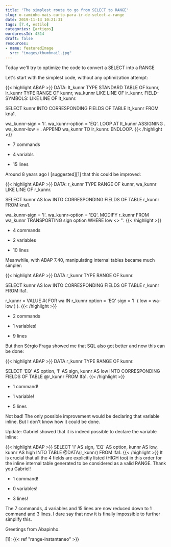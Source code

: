 ```yaml
---
title: 'The simplest route to go from SELECT to RANGE'
slug: o-caminho-mais-curto-para-ir-de-select-a-range
date: 2019-11-13 10:21:31
tags: [7.4, estilo]
categories: [artigos]
wordpressId: 4314
draft: false
resources:
- name: featuredImage
  src: "images/thumbnail.jpg"
---
```

Today we'll try to optimize the code to convert a SELECT into a RANGE

<!--more-->

Let's start with the simplest code, without any optimization attempt:

{{< highlight ABAP >}}
DATA: lt_kunnr TYPE STANDARD TABLE OF kunnr,
        lr_kunnr TYPE RANGE OF kunnr,
        wa_kunnr LIKE LINE OF lr_kunnr.
FIELD-SYMBOLS: <kunnr> LIKE LINE OF lt_kunnr.

SELECT kunnr
  INTO CORRESPONDING FIELDS OF TABLE lt_kunnr
  FROM kna1.

wa_kunnr-sign = 'I'.
wa_kunnr-option = 'EQ'.
LOOP AT lt_kunnr ASSIGNING <kunnr>.
  wa_kunnr-low = <kunnr>.
  APPEND wa_kunnr TO lr_kunnr.
ENDLOOP.
{{< /highlight >}}

  * 7 commands

  * 4 variabls

  * 15 lines

Around 8 years ago I [suggested][1] that this could be improved:

{{< highlight ABAP >}}
DATA: r_kunnr TYPE RANGE OF kunnr,
      wa_kunnr LIKE LINE OF r_kunnr.

SELECT kunnr AS low
  INTO CORRESPONDING FIELDS OF TABLE r_kunnr
  FROM kna1.

wa_kunnr-sign = 'I'.
wa_kunnr-option = 'EQ'.
MODIFY r_kunnr FROM wa_kunnr TRANSPORTING sign option WHERE low <> ''.
{{< /highlight >}}

  * 4 commands

  * 2 variables

  * 10 lines

Meanwhile, with ABAP 7.40, manipulating internal tables became much simpler:

{{< highlight ABAP >}}
DATA r_kunnr TYPE RANGE OF kunnr.

SELECT kunnr AS low
INTO CORRESPONDING FIELDS OF TABLE r_kunnr
FROM lfa1.

r_kunnr = VALUE #( FOR wa IN r_kunnr
                   option = 'EQ' sign = 'I'
                   ( low = wa-low ) ).
{{< /highlight >}}

  * 2 commands

  * 1 variables!

  * 9 lines

But then Sérgio Fraga showed me that SQL also got better and now this can be done:

{{< highlight ABAP >}}
DATA r_kunnr TYPE RANGE OF kunnr.

SELECT 'EQ' AS option, 'I' AS sign, kunnr AS low
INTO CORRESPONDING FIELDS OF TABLE @r_kunnr
FROM lfa1.
{{< /highlight >}}

  * 1 command!

  * 1 variable!

  * 5 lines

Not bad! The only possible improvement would be declaring that variable inline. But I don't know how it could be done.

Update: Gabriel showed that it is indeed possible to declare the variable inline:

{{< highlight ABAP >}}
SELECT 'I' AS sign, 'EQ' AS option, kunnr AS low, kunnr AS high
INTO TABLE @DATA(r_kunnr)
FROM lfa1.
{{< /highlight >}}
It is crucial that all the 4 fields are explicitly listed (HIGH too) in this order for the inline internal table generated to be considered as a valid RANGE. Thank you Gabriel!

  * 1 command!

  * 0 variables!

  * 3 lines!

The 7 commands, 4 variables and 15 lines are now reduced down to 1 command and 3 lines. I dare say that now it is finally impossible to further simplify this.

Greetings from Abapinho.

   [1]:  {{< ref "range-instantaneo" >}}
